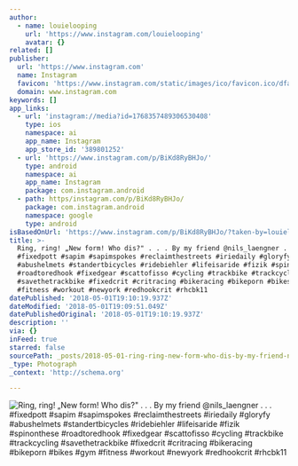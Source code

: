 ```yaml
---
author:
  - name: louielooping
    url: 'https://www.instagram.com/louielooping'
    avatar: {}
related: []
publisher:
  url: 'https://www.instagram.com'
  name: Instagram
  favicon: 'https://www.instagram.com/static/images/ico/favicon.ico/dfa85bb1fd63.ico'
  domain: www.instagram.com
keywords: []
app_links:
  - url: 'instagram://media?id=1768357489306530408'
    type: ios
    namespace: ai
    app_name: Instagram
    app_store_id: '389801252'
  - url: 'https://www.instagram.com/p/BiKd8RyBHJo/'
    type: android
    namespace: ai
    app_name: Instagram
    package: com.instagram.android
  - path: https/instagram.com/p/BiKd8RyBHJo/
    package: com.instagram.android
    namespace: google
    type: android
isBasedOnUrl: 'https://www.instagram.com/p/BiKd8RyBHJo/?taken-by=louielooping'
title: >-
  Ring, ring! „New form! Who dis?" . . . By my friend @nils_laengner . . .
  #fixedpott #sapim #sapimspokes #reclaimthestreets #iriedaily #gloryfy
  #abushelmets #standertbicycles #ridebiehler #lifeisaride #fizik #spinonthese
  #roadtoredhook #fixedgear #scattofisso #cycling #trackbike #trackcycling
  #savethetrackbike #fixedcrit #critracing #bikeracing #bikeporn #bikes #gym
  #fitness #workout #newyork #redhookcrit #rhcbk11
datePublished: '2018-05-01T19:10:19.937Z'
dateModified: '2018-05-01T19:09:51.049Z'
datePublishedOriginal: '2018-05-01T19:10:19.937Z'
description: ''
via: {}
inFeed: true
starred: false
sourcePath: _posts/2018-05-01-ring-ring-new-form-who-dis-by-my-friend-nils_la.md
_type: Photograph
_context: 'http://schema.org'

---
```

![Ring, ring! &bdquo;New form! Who dis?" . . . By my friend @nils_laengner . . . #fixedpott #sapim #sapimspokes #reclaimthestreets #iriedaily #gloryfy #abushelmets #standertbicycles #ridebiehler #lifeisaride #fizik #spinonthese #roadtoredhook #fixedgear #scattofisso #cycling #trackbike #trackcycling #savethetrackbike #fixedcrit #critracing #bikeracing #bikeporn #bikes #gym #fitness #workout #newyork #redhookcrit #rhcbk11](https://scontent-iad3-1.cdninstagram.com/vp/22acc5531cd62dec0cf3fa488bb0e865/5B7AE1D8/t51.2885-15/e35/30605034_157307851773286_2881744307667075072_n.jpg)